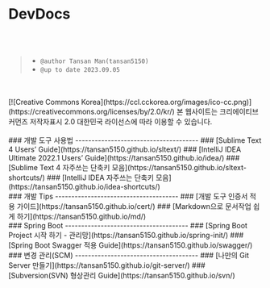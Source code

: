 DevDocs
=======
<br><br>
  
  >   * `@author Tansan Man(tansan5150)`    
  >   * `@up to date 2023.09.05` 
    
<br>
<br>
[![Creative Commons Korea](https://ccl.cckorea.org/images/ico-cc.png)](https://creativecommons.org/licenses/by/2.0/kr/)  
본 웹사이트는 크리에이티브 커먼즈 저작자표시 2.0 대한민국 라이선스에 따라 이용할 수 있습니다.  
<br>


<br>
### 개발 도구 사용법
--------------------------------------
### [Sublime Text 4 Users’ Guide](https://tansan5150.github.io/sltext/)
### [IntelliJ IDEA Ultimate 2022.1 Users’ Guide](https://tansan5150.github.io/idea/)
### [Sublime Text 4 자주쓰는 단축키 모음](https://tansan5150.github.io/sltext-shortcuts/)
### [IntelliJ IDEA 자주쓰는 단축키 모음](https://tansan5150.github.io/idea-shortcuts/)
<br>
### 개발 Tips
--------------------------------------
### [개발 도구 인증서 적용 가이드](https://tansan5150.github.io/cert/)
### [Markdown으로 문서작업 쉽게 하기](https://tansan5150.github.io/md/)
<!-- ## [정규표현식(Regex) Quick Start Guide](https://tansan5150.github.io/regex/) -->
<!-- ## [VI Editor Quick Start Guide](https://tansan5150.github.io/vi/) -->
<!-- ## [Plain Text와 Editor 로 쉽게 Blog 만들기](https://tansan5150.github.io/blog/) -->
<br>
### Spring Boot 
--------------------------------------
### [Spring Boot Project 시작 하기 - 관리망](https://tansan5150.github.io/spring-init/)
### [Spring Boot Swagger 적용 Guide](https://tansan5150.github.io/swagger/)
<br>
### 변경 관리(SCM)
--------------------------------------
<!-- ## [Git 변경관리 Quick Start Guide](https://tansan5150.github.io/git/) -->
### [나만의 Git Server 만들기](https://tansan5150.github.io/git-server/)
### [Subversion(SVN) 형상관리 Guide](https://tansan5150.github.io/svn/)
